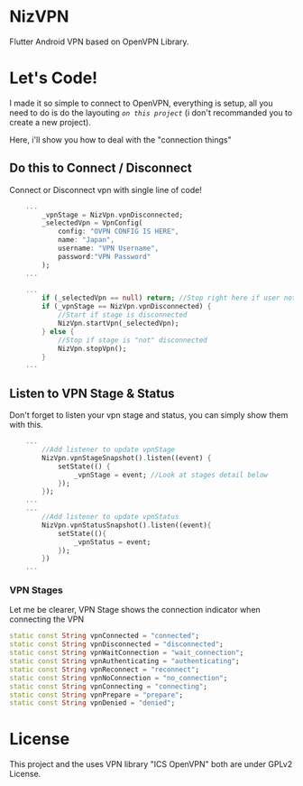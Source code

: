 # NizVPN
Flutter Android VPN based on OpenVPN Library.

# Let's Code!
I made it so simple to connect to OpenVPN, everything is setup, all you need to do is do the layouting *`on this project`* (i don't recommanded you to create a new project).

Here, i'll show you how to deal with the "connection things"

## Do this to Connect / Disconnect
Connect or Disconnect vpn with single line of code!
```dart 
    ...
        _vpnStage = NizVpn.vpnDisconnected;
        _selectedVpn = VpnConfig(
            config: "OVPN CONFIG IS HERE", 
            name: "Japan", 
            username: "VPN Username", 
            password:"VPN Password"
        );
    ...

    ...
        if (_selectedVpn == null) return; //Stop right here if user not select a vpn
        if (_vpnStage == NizVpn.vpnDisconnected) {
            //Start if stage is disconnected
            NizVpn.startVpn(_selectedVpn);
        } else {
            //Stop if stage is "not" disconnected
            NizVpn.stopVpn();
        }
    ...
```

## Listen to VPN Stage & Status
Don't forget to listen your vpn stage and status, you can simply show them with this.
```dart
    ...
        //Add listener to update vpnStage
        NizVpn.vpnStageSnapshot().listen((event) {
            setState(() {
                _vpnStage = event; //Look at stages detail below
            });
        });
    ... 
    ...
        //Add listener to update vpnStatus
        NizVpn.vpnStatusSnapshot().listen((event){
            setState((){ 
                _vpnStatus = event;
            });
        })
    ... 
```

### VPN Stages
Let me be clearer, VPN Stage shows the connection indicator when connecting the VPN
```dart
static const String vpnConnected = "connected";
static const String vpnDisconnected = "disconnected";
static const String vpnWaitConnection = "wait_connection";
static const String vpnAuthenticating = "authenticating";
static const String vpnReconnect = "reconnect";
static const String vpnNoConnection = "no_connection";
static const String vpnConnecting = "connecting";
static const String vpnPrepare = "prepare";
static const String vpnDenied = "denied";
```

# License
This project and the uses VPN library "ICS OpenVPN" both are under GPLv2 License.
